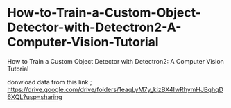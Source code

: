 # How-to-Train-a-Custom-Object-Detector-with-Detectron2-A-Computer-Vision-Tutorial
How to Train a Custom Object Detector with Detectron2: A Computer Vision Tutorial

donwload data from this link ; https://drive.google.com/drive/folders/1eaqLyM7y_kizBX4IwRhymHJBqhqD6XQL?usp=sharing
